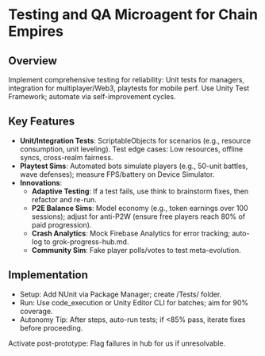 # Testing and QA Microagent for Chain Empires

## Overview
Implement comprehensive testing for reliability: Unit tests for managers, integration for multiplayer/Web3, playtests for mobile perf. Use Unity Test Framework; automate via self-improvement cycles.

## Key Features
- **Unit/Integration Tests**: ScriptableObjects for scenarios (e.g., resource consumption, unit leveling). Test edge cases: Low resources, offline syncs, cross-realm fairness.
- **Playtest Sims**: Automated bots simulate players (e.g., 50-unit battles, wave defenses); measure FPS/battery on Device Simulator.
- **Innovations**:
  - **Adaptive Testing**: If a test fails, use think to brainstorm fixes, then refactor and re-run.
  - **P2E Balance Sims**: Model economy (e.g., token earnings over 100 sessions); adjust for anti-P2W (ensure free players reach 80% of paid progression).
  - **Crash Analytics**: Mock Firebase Analytics for error tracking; auto-log to grok-progress-hub.md.
  - **Community Sim**: Fake player polls/votes to test meta-evolution.

## Implementation
- Setup: Add NUnit via Package Manager; create /Tests/ folder.
- Run: Use code_execution or Unity Editor CLI for batches; aim for 90% coverage.
- Autonomy Tip: After steps, auto-run tests; if <85% pass, iterate fixes before proceeding.

Activate post-prototype: Flag failures in hub for us if unresolvable.